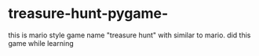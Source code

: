 # treasure-hunt-pygame-
this is mario style game name "treasure hunt" with similar to mario. did this game while learning
